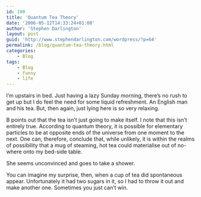 ```yaml
---
id: 190
title: 'Quantum Tea Theory'
date: '2006-05-12T14:33:24+01:00'
author: 'Stephen Darlington'
layout: post
guid: 'http://www.stephendarlington.com/wordpress/?p=64'
permalink: /blog/quantum-tea-theory.html
categories:
    - Blog
tags:
    - Blog
    - funny
    - life
---
```


I’m upstairs in bed. Just having a lazy Sunday morning, there’s no rush to get up but I do feel the need for some liquid refreshment. An English man and his tea. But, then again, just lying here is so very relaxing.

B points out that the tea isn’t just going to make itself. I note that this isn’t entirely true. According to quantum theory, it is possible for elementary particles to be at opposite ends of the universe from one moment to the next. One can, therefore, conclude that, while unlikely, it is within the realms of possibility that a mug of steaming, hot tea could materialise out of no-where onto my bed-side table.

She seems unconvinced and goes to take a shower.

You can imagine my surprise, then, when a cup of tea did spontaneous appear. Unfortunately it had two sugars in it, so I had to throw it out and make another one. Sometimes you just can’t win.